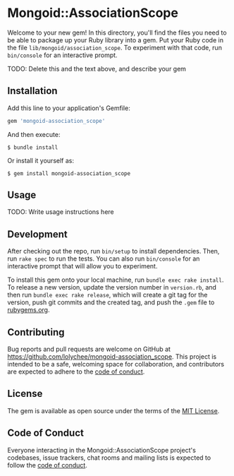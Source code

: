 # Mongoid::AssociationScope

Welcome to your new gem! In this directory, you'll find the files you need to be able to package up your Ruby library into a gem. Put your Ruby code in the file `lib/mongoid/association_scope`. To experiment with that code, run `bin/console` for an interactive prompt.

TODO: Delete this and the text above, and describe your gem

## Installation

Add this line to your application's Gemfile:

```ruby
gem 'mongoid-association_scope'
```

And then execute:

    $ bundle install

Or install it yourself as:

    $ gem install mongoid-association_scope

## Usage

TODO: Write usage instructions here

## Development

After checking out the repo, run `bin/setup` to install dependencies. Then, run `rake spec` to run the tests. You can also run `bin/console` for an interactive prompt that will allow you to experiment.

To install this gem onto your local machine, run `bundle exec rake install`. To release a new version, update the version number in `version.rb`, and then run `bundle exec rake release`, which will create a git tag for the version, push git commits and the created tag, and push the `.gem` file to [rubygems.org](https://rubygems.org).

## Contributing

Bug reports and pull requests are welcome on GitHub at https://github.com/lolychee/mongoid-association_scope. This project is intended to be a safe, welcoming space for collaboration, and contributors are expected to adhere to the [code of conduct](https://github.com/lolychee/mongoid-association_scope/blob/master/CODE_OF_CONDUCT.md).

## License

The gem is available as open source under the terms of the [MIT License](https://opensource.org/licenses/MIT).

## Code of Conduct

Everyone interacting in the Mongoid::AssociationScope project's codebases, issue trackers, chat rooms and mailing lists is expected to follow the [code of conduct](https://github.com/lolychee/mongoid-association_scope/blob/master/CODE_OF_CONDUCT.md).
